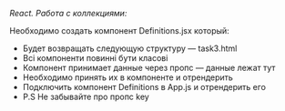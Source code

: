 _React. Работа с коллекциями:_


Необходимо создать компонент Definitions.jsx который:

* Будет возвращать следующую структуру — task3.html
* Всі компоненти повинні бути класові
* Компонент принимает данные через пропс — данные лежат тут
* Необходимо принять их в компоненте и отрендерить
* Подключить компонент Definitions в App.js и отрендерить его
* P.S Не забывайте про пропс key